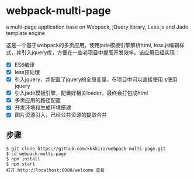 # webpack-multi-page
a multi-page application base on Webpack, jQuery library, Less.js and Jade template engine

这是一个基于webpack的多页应用。使用jade模板引擎解析html, less.js编辑样式，并引入jquery库，方便在一些老项目中提高开发效率。该应用已经实现：
- [x] ES6编译
- [x] less预处理
- [x] 引入jquery，并配置了jquery的全局变量，在项目中可以直接使用 `$`使用jquery
- [x] 引入jade模板引擎，配置好相关loader，最终会打包成html
- [x] 多页应用的路径配置
- [x] 开发环境和生成环境搭建
- [x] 图片资源引入，已经公共资源的提取合并 

## 步骤
    $ git clone https://github.com/kkkkira/webpack-multi-page.git
    $ cd webpack-multi-page
    $ npm install                   
    $ npm start
    打开 http://localhost:8080/welcome 查看

